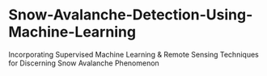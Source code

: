 # Snow-Avalanche-Detection-Using-Machine-Learning
 Incorporating Supervised Machine Learning &amp; Remote Sensing Techniques for Discerning Snow Avalanche Phenomenon 
